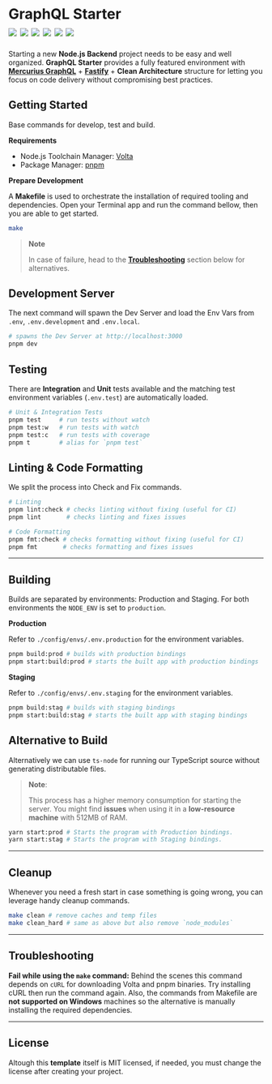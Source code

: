 <h1>
  <div>
    GraphQL Starter
    <div>
      <img src="https://img.shields.io/badge/Web%20Framework-Fastify-white.svg" />
      <img src="https://img.shields.io/badge/ORM-Prisma-blueviolet.svg" />
      <img src="https://img.shields.io/badge/Testing-AVA-pink.svg" />
      <img src="https://img.shields.io/badge/Format-Prettier-coral.svg" />
      <img src="https://img.shields.io/badge/Linting-TypeScript_ESLint-blue.svg" />
      <img src="https://img.shields.io/badge/Node.js-v16.17.1-green.svg" />
    </div>
  </div>
</h1>

Starting a new **Node.js Backend** project needs to be easy and well organized. **GraphQL Starter** provides a fully featured environment with **[Mercurius GraphQL](https://mercurius.dev/#/)** + **[Fastify](https://fastify.io)** + **Clean Architecture** structure for letting you focus on code delivery without compromising best practices.

## Getting Started

Base commands for develop, test and build.

**Requirements**

- Node.js Toolchain Manager: [Volta](https://volta.sh)
- Package Manager: [pnpm](https://pnpm.io/installation)

**Prepare Development**

A **Makefile** is used to orchestrate the installation of required tooling and dependencies. Open your Terminal app and run the command bellow, then you are able to get started.

```sh
make
```

> **Note**
>
> In case of failure, head to the [**Troubleshooting**](#troubleshooting) section below for alternatives.


## Development Server

The next command will spawn the Dev Server and load the Env Vars from `.env`, `.env.development` and `.env.local`.

```sh
# spawns the Dev Server at http://localhost:3000
pnpm dev
```

## Testing

There are **Integration** and **Unit** tests available and the matching test environment variables (`.env.test`) are automatically loaded.

```sh
# Unit & Integration Tests
pnpm test     # run tests without watch
pnpm test:w   # run tests with watch
pnpm test:c   # run tests with coverage
pnpm t        # alias for `pnpm test`
```

## Linting & Code Formatting

We split the process into Check and Fix commands.

```sh
# Linting
pnpm lint:check # checks linting without fixing (useful for CI)
pnpm lint       # checks linting and fixes issues
```

```sh
# Code Formatting
pnpm fmt:check # checks formatting without fixing (useful for CI)
pnpm fmt       # checks formatting and fixes issues
```

---

## Building
Builds are separated by environments: Production and Staging. For both environments the `NODE_ENV` is set to `production`.

**Production**

Refer to `./config/envs/.env.production` for the environment variables.

```sh
pnpm build:prod # builds with production bindings
pnpm start:build:prod # starts the built app with production bindings
```

**Staging**

Refer to `./config/envs/.env.staging` for the environment variables.

```sh
pnpm build:stag # builds with staging bindings
pnpm start:build:stag # starts the built app with staging bindings
```

## Alternative to Build

Alternatively we can use `ts-node` for running our TypeScript source without generating distributable files.

> **Note**:
>
> This process has a higher memory consumption for starting the server. You might find **issues** when using it in a **low-resource machine** with 512MB of RAM.
```sh
yarn start:prod # Starts the program with Production bindings.
yarn start:stag # Starts the program with Staging bindings.
```

---

## Cleanup

Whenever you need a fresh start in case something is going wrong, you can leverage handy cleanup commands.

```sh
make clean # remove caches and temp files
make clean_hard # same as above but also remove `node_modules`
```

---

## Troubleshooting

**Fail while using the `make` command:** Behind the scenes this command depends on `cURL` for downloading Volta and pnpm binaries. Try installing cURL then run the command again. Also, the commands from Makefile are **not supported on Windows** machines so the alternative is manually installing the required dependencies.

---

## License

Altough this **template** itself is MIT licensed, if needed, you must change the license after creating your project.
